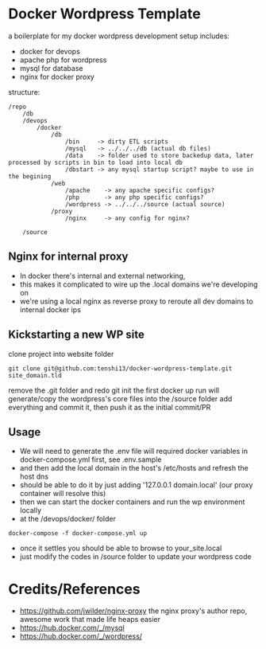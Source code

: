 # Docker Wordpress Template
a boilerplate for my docker wordpress development setup
includes:
* docker for devops
* apache php for wordpress
* mysql for database
* nginx for docker proxy

structure:
```
/repo
    /db
    /devops
        /docker
            /db
                /bin     -> dirty ETL scripts
                /mysql   -> ../../../db (actual db files)
                /data    -> folder used to store backedup data, later processed by scripts in bin to load into local db
                /dbstart -> any mysql startup script? maybe to use in the begining
            /web
                /apache    -> any apache specific configs?
                /php       -> any php specific configs?
                /wordpress -> ../../../source (actual source)
            /proxy
                /nginx     -> any config for nginx?

    /source
```

## Nginx for internal proxy
* In docker there's internal and external networking,
* this makes it complicated to wire up the .local domains we're developing on
* we're using a local nginx as reverse proxy to reroute all dev domains to internal docker ips

## Kickstarting a new WP site
clone project into website folder
```
git clone git@github.com:tenshi13/docker-wordpress-template.git site_domain.tld
```
remove the .git folder and redo git init
the first docker up run will generate/copy the wordpress's core files into the /source folder
add everything and commit it, then push it as the initial commit/PR

## Usage
* We will need to generate the .env file will required docker variables in docker-compose.yml first, see .env.sample
* and then add the local domain in the host's /etc/hosts and refresh the host dns
* should be able to do it by just adding '127.0.0.1    domain.local' (our proxy container will resolve this)
* then we can start the docker containers and run the wp environment locally
* at the /devops/docker/ folder
```
docker-compose -f docker-compose.yml up
```
* once it settles you should be able to browse to your_site.local
* just modify the codes in /source folder to update your wordpress code

# Credits/References
* https://github.com/jwilder/nginx-proxy
  the nginx proxy's author repo, awesome work that made life heaps easier
* https://hub.docker.com/_/mysql
* https://hub.docker.com/_/wordpress/
